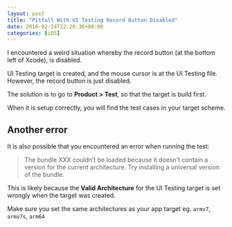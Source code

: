 ```yaml
---
layout: post
title: "Pitfall With UI Testing Record Button Disabled"
date: 2016-02-24T22:28:36+08:00
categories: [iOS]
---
```


I encountered a weird situation whereby the record button (at the bottom left of Xcode), is disabled.

UI Testing target is created, and the mouse cursor is at the UI Testing file. However, the record button is just disabled.

The solution is to go to **Product > Test**, so that the target is build first.

When it is setup correctly, you will find the test cases in your target scheme.

## Another error

It is also possible that you encountered an error when running the test:

> The bundle XXX couldn’t be loaded because it doesn’t contain a version for the current architecture. Try installing a universal version of the bundle.

This is likely because the **Valid Architecture** for the UI Testing target is set wrongly when the target was created.

Make sure you set the same architectures as your app target eg. `armv7`, `armv7s`, `arm64`
